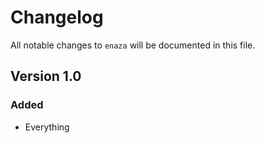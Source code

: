 # Changelog

All notable changes to `enaza` will be documented in this file.

## Version 1.0

### Added
- Everything
